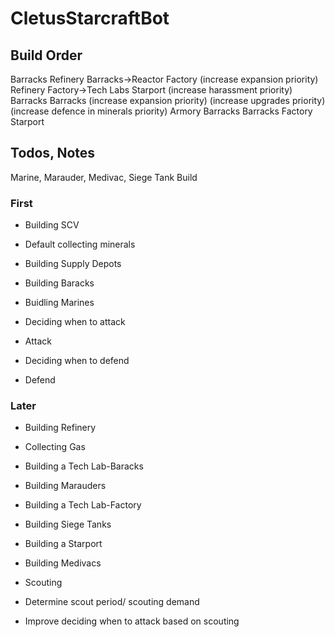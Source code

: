 # CletusStarcraftBot

## Build Order
Barracks
Refinery
Barracks->Reactor
Factory
(increase expansion priority)
Refinery
Factory->Tech Labs
Starport
(increase harassment priority)
Barracks
Barracks
(increase expansion priority)
(increase upgrades priority)
(increase defence in minerals priority)
Armory
Barracks
Barracks
Factory
Starport



## Todos, Notes
Marine, Marauder, Medivac, Siege Tank Build
### First
- Building SCV
- Default collecting minerals

- Building Supply Depots

- Building Baracks
- Buidling Marines

- Deciding when to attack
- Attack

- Deciding when to defend
- Defend

### Later

- Building Refinery
- Collecting Gas

- Building a Tech Lab-Baracks
- Building Marauders

- Building a Tech Lab-Factory
- Building Siege Tanks

- Building a Starport
- Building Medivacs

- Scouting
- Determine scout period/ scouting demand
- Improve deciding when to attack based on scouting


 
